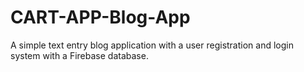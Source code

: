 # CART-APP-Blog-App
A simple text entry blog application with a user registration and login system with a Firebase database.
